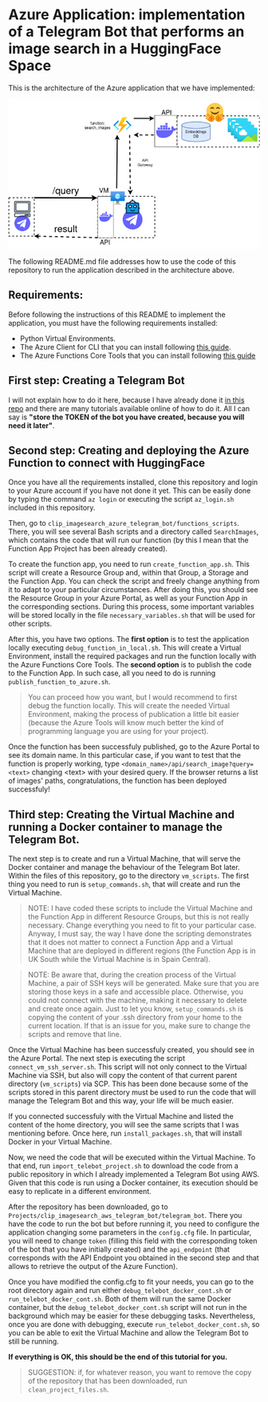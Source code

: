 # Azure Application: implementation of a Telegram Bot that performs an image search in a HuggingFace Space

This is the architecture of the Azure application that we have implemented:

<img src="./imgs/azure_architecture.png"></img>

The following README.md file addresses how to use the code of this repository to run the application described in the architecture above.

## Requirements:

Before following the instructions of this README to implement the application, you must have the following requirements installed:

- Python Virtual Environments.
- The Azure Client for CLI that you can install following <a href="https://learn.microsoft.com/en-us/cli/azure/install-azure-cli">this guide</a>.
- The Azure Functions Core Tools that you can install following <a href="https://learn.microsoft.com/en-us/azure/azure-functions/functions-run-local?tabs=linux%2Cisolated-process%2Cnode-v4%2Cpython-v2%2Chttp-trigger%2Ccontainer-apps&pivots=programming-language-python">this guide</a>

## First step: Creating a Telegram Bot

I will not explain how to do it here, because I have already done it <a href="https://github.com/Dani-97/clip_imagesearch_aws_telegram_bot">in this repo</a> and there are many tutorials available online of how to do it. All I can say is **"store the TOKEN of the bot you have created, because you will need it later"**.

## Second step: Creating and deploying the Azure Function to connect with HuggingFace

Once you have all the requirements installed, clone this repository and login to your Azure account if you have not done it yet. This can be easily done by typing the command <code>az login</code> or executing the script <code>az_login.sh</code> included in this repository.

Then, go to <code>clip_imagesearch_azure_telegram_bot/functions_scripts</code>. There, you will see several Bash scripts and a directory called <code>SearchImages</code>, which contains the code that will run our function (by this I mean that the Function App Project has been already created).

To create the function app, you need to run <code>create_function_app.sh</code>. This script will create a Resource Group and, within that Group, a Storage and the Function App. You can check the script and freely change anything from it to adapt to your particular circumstances. After doing this, you should see the Resource Group in your Azure Portal, as well as your Function App in the corresponding sections. During this process, some important variables will be stored locally in the file <code>necessary_variables.sh</code> that will be used for other scripts.

After this, you have two options. The **first option** is to test the application locally executing <code>debug_function_in_local.sh</code>. This will create a Virtual Environment, install the required packages and run the function locally with the Azure Functions Core Tools. The **second option** is to publish the code to the Function App. In such case, all you need to do is running <code>publish_function_to_azure.sh</code>. 

> You can proceed how you want, but I would recommend to first debug the function locally. This will create the needed Virtual Environment, making the process of publication a little bit easier (because the Azure Tools will know much better the kind of programming language you are using for your project).

Once the function has been successfuly published, go to the Azure Portal to see its domain name. In this particular case, if you want to test that the function is properly working, type <code>\<domain_name\>/api/search_image?query=\<text\></code> changing \<text\> with your desired query. If the browser returns a list of images' paths, congratulations, the function has been deployed successfuly!

## Third step: Creating the Virtual Machine and running a Docker container to manage the Telegram Bot.

The next step is to create and run a Virtual Machine, that will serve the Docker container and manage the behaviour of the Telegram Bot later. Within the files of this repository, go to the directory <code>vm_scripts</code>. The first thing you need to run is <code>setup_commands.sh</code>, that will create and run the Virtual Machine.

> NOTE: I have coded these scripts to include the Virtual Machine and the Function App in different Resource Groups, but this is not really necessary. Change everything you need to fit to your particular case. Anyway, I must say, the way I have done the scripting demonstrates that it does not matter to connect a Function App and a Virtual Machine that are deployed in different regions (the Function App is in UK South while the Virtual Machine is in Spain Central).

> NOTE: Be aware that, during the creation process of the Virtual Machine, a pair of SSH keys will be generated. Make sure that you are storing those keys in a safe and accessible place. Otherwise, you could not connect with the machine, making it necessary to delete and create once again. Just to let you know, <code>setup_commands.sh</code> is copying the content of your .ssh directory from your home to the current location. If that is an issue for you, make sure to change the scripts and remove that line.

Once the Virtual Machine has been successfuly created, you should see in the Azure Portal. The next step is executing the script <code>connect_vm_ssh_server.sh</code>. This script will not only connect to the Virtual Machine via SSH, but also will copy the content of that current parent directory (<code>vm_scripts</code>) via SCP. This has been done because some of the scripts stored in this parent directory must be used to run the code that will manage the Telegram Bot and this way, your life will be much easier.

If you connected successfuly with the Virtual Machine and listed the content of the home directory, you will see the same scripts that I was mentioning before. Once here, run <code>install_packages.sh</code>, that will install Docker in your Virtual Machine.

Now, we need the code that will be executed within the Virtual Machine. To that end, run <code>import_telebot_project.sh</code> to download the code from a public repository in which I already implemented a Telegram Bot using AWS. Given that this code is run using a Docker container, its execution should be easy to replicate in a different environment.

After the repository has been downloaded, go to <code>Projects/clip_imagesearch_aws_telegram_bot/telegram_bot</code>. There you have the code to run the bot but before running it, you need to configure the application changing some parameters in the <code>config.cfg</code> file. In particular, you will need to change <code>token</code> (filling this field with the corresponding token of the bot that you have initially created) and the <code>api_endpoint</code> (that corresponds with the API Endpoint you obtained in the second step and that allows to retrieve the output of the Azure Function).

Once you have modified the config.cfg to fit your needs, you can go to the root directory again and run either <code>debug_telebot_docker_cont.sh</code> or <code>run_telebot_docker_cont.sh</code>. Both of them will run the same Docker container, but the <code>debug_telebot_docker_cont.sh</code> script will not run in the background which may be easier for these debugging tasks. Nevertheless, once you are done with debugging, execute <code>run_telebot_docker_cont.sh</code>, so you can be able to exit the Virtual Machine and allow the Telegram Bot to still be running.

**If everything is OK, this should be the end of this tutorial for you.**

> SUGGESTION: if, for whatever reason, you want to remove the copy of the repository that has been downloaded, run <code>clean_project_files.sh</code>.












